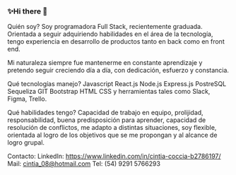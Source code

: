 ### ✨Hi there 👋
Quién soy?
Soy programadora Full Stack, recientemente graduada. Orientada a seguir adquiriendo habilidades en el área de la tecnología, tengo experiencia en desarrollo de productos tanto en back como en front end. 

Mi naturaleza siempre fue mantenerme en constante aprendizaje y pretendo seguir creciendo día a día, con dedicación, esfuerzo y constancia.

Qué tecnologías manejo?
Javascript
React.js
Node.js
Express.js
PostreSQL
Sequeliza
GIT
Bootstrap
HTML
CSS
y herramientas tales como Slack, Figma, Trello.

Qué habilidades tengo? 
Capacidad de trabajo en equipo, prolijidad, responsabilidad, buena predisposición para aprender, capacidad de resolución de conflictos, me adapto a distintas situaciones, soy flexible, orientada al logro de los objetivos que se me propongan y al alcance de logro grupal.

Contacto:
LinkedIn: https://www.linkedin.com/in/cintia-coccia-b2786197/
Mail: cintia_08@hotmail.com
Tel: (54) 9291 5766293
<!--
**CintiaCoccia/CintiaCoccia** is a ✨ _special_ ✨ repository because its `README.md` (this file) appears on your GitHub profile.

Here are some ideas to get you started:

- 🔭 I’m currently working on ...
- 🌱 I’m currently learning ...
- 👯 I’m looking to collaborate on ...
- 🤔 I’m looking for help with ...
- 💬 Ask me about ...
- 📫 How to reach me: ...
- 😄 Pronouns: ...
- ⚡ Fun fact: ...
-->
